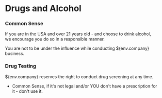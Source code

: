 # Drugs and Alcohol

### Common Sense

If you are in the USA and over 21 years old - and choose to drink alcohol, we encourage you do so in a responsible manner. 

You are not to be under the influence while conducting ${env.company} business.


### Drug Testing

${env.company} reserves the right to conduct drug screening at any time. 

- Common Sense, if it's not legal and/or YOU don't have a prescription for it  - don't use it. 






